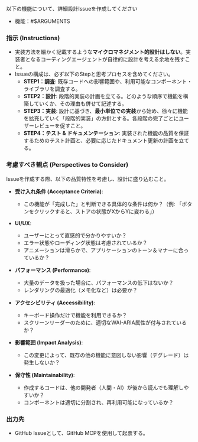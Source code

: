 以下の機能について、詳細設計Issueを作成してください

- 機能：#$ARGUMENTS

### 指示 (Instructions)

- 実装方法を細かく記載するような**マイクロマネジメント的設計はしない**。実装者となるコーディングエージェントが自律的に設計を考える余地を残すこと。
- Issueの構成は、必ず以下のStepと思考プロセスを含めてください。
  - **STEP1：調査**: 既存コードへの影響範囲や、利用可能なコンポーネント・ライブラリを調査する。
  - **STEP2：設計**: 段階的実装の計画を立てる。どのような順序で機能を構築していくか、その理由も併せて記述する。
  - **STEP3：実装**: 設計に基づき、**最小単位での実装**から始め、徐々に機能を拡充していく「段階的実装」の方針とする。各段階の完了ごとにユーザーレビューを促すこと。
  - **STEP4：テスト & ドキュメンテーション**: 実装された機能の品質を保証するためのテスト計画と、必要に応じたドキュメント更新の計画を立てる。

### 考慮すべき観点 (Perspectives to Consider)

Issueを作成する際、以下の品質特性を考慮し、設計に盛り込むこと。

- **受け入れ条件 (Acceptance Criteria)**:

  - この機能が「完成した」と判断できる具体的な条件は何か？（例: 「ボタンをクリックすると、ストアの状態がXからYに変わる」）

- **UI/UX**:

  - ユーザーにとって直感的で分かりやすいか？
  - エラー状態やローディング状態は考慮されているか？
  - アニメーションは滑らかで、アプリケーションのトーン＆マナーに合っているか？

- **パフォーマンス (Performance)**:

  - 大量のデータを扱った場合に、パフォーマンスの低下はないか？
  - レンダリングの最適化（メモ化など）は必要か？

- **アクセシビリティ (Accessibility)**:

  - キーボード操作だけで機能を利用できるか？
  - スクリーンリーダーのために、適切なWAI-ARIA属性が付与されているか？

- **影響範囲 (Impact Analysis)**:

  - この変更によって、既存の他の機能に意図しない影響（デグレード）は発生しないか？

- **保守性 (Maintainability)**:
  - 作成するコードは、他の開発者（人間・AI）が後から読んでも理解しやすいか？
  - コンポーネントは適切に分割され、再利用可能になっているか？

### 出力先

- GitHub Issueとして、GitHub MCPを使用して起票する。
